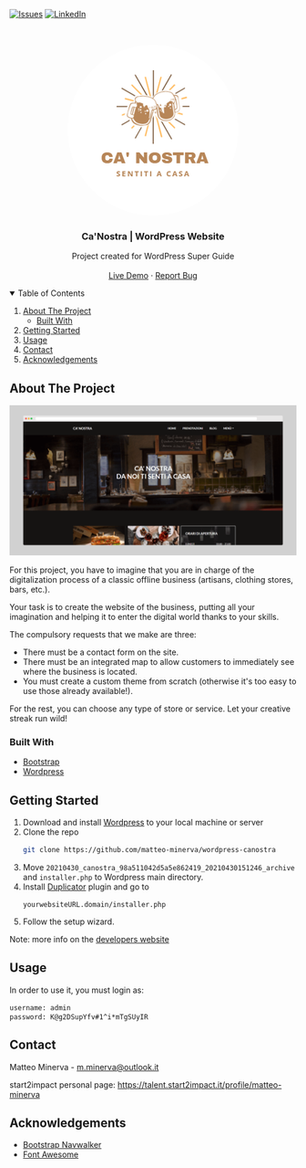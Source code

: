 <!-- PROJECT SHIELDS -->
<!--
*** I'm using markdown "reference style" links for readability.
*** Reference links are enclosed in brackets [ ] instead of parentheses ( ).
*** See the bottom of this document for the declaration of the reference variables
*** for contributors-url, forks-url, etc. This is an optional, concise syntax you may use.
*** https://www.markdownguide.org/basic-syntax/#reference-style-links
-->

[![Issues][issues-shield]][issues-url]
[![LinkedIn][linkedin-shield]][linkedin-url]

<!-- PROJECT LOGO -->
<br />
<p align="center">
  <a href="https://canostra.000webhostapp.com/">
    <img src="/images/logo.png" alt="Screenshot" style="border-radius: 9999px;">
  </a>

  <h3 align="center">Ca'Nostra | WordPress Website</h3>

  <p align="center">
    Project created for WordPress Super Guide
    <br />
    <br />
    <a href="https://canostra.000webhostapp.com/">Live Demo</a>
    ·
    <a href="https://github.com/matteo-minerva/wordpress-canostra/issues">Report Bug</a>
  </p>
</p>

<!-- TABLE OF CONTENTS -->
<details open="open">
  <summary>Table of Contents</summary>
  <ol>
    <li>
      <a href="#about-the-project">About The Project</a>
      <ul>
        <li><a href="#built-with">Built With</a></li>
      </ul>
    </li>
    <li><a href="#getting-started">Getting Started</a></li>
    <li><a href="#usage">Usage</a></li>
    <li><a href="#contact">Contact</a></li>
    <li><a href="#acknowledgements">Acknowledgements</a></li>
  </ol>
</details>

<!-- ABOUT THE PROJECT -->

## About The Project

[![Website Screenshot][product-screenshot]](https://example.com)

For this project, you have to imagine that you are in charge of the digitalization process of a classic offline business (artisans, clothing stores, bars, etc.).

Your task is to create the website of the business, putting all your imagination and helping it to enter the digital world thanks to your skills.

The compulsory requests that we make are three:

- There must be a contact form on the site.
- There must be an integrated map to allow customers to immediately see where the business is located.
- You must create a custom theme from scratch (otherwise it's too easy to use those already available!).

For the rest, you can choose any type of store or service. Let your creative streak run wild!

### Built With

- [Bootstrap](https://getbootstrap.com)
- [Wordpress](https://wordpress.org)

<!-- GETTING STARTED -->

## Getting Started

1. Download and install [Wordpress](https://wordpress.org) to your local machine or server
2. Clone the repo
   ```sh
   git clone https://github.com/matteo-minerva/wordpress-canostra
   ```
3. Move `20210430_canostra_98a511042d5a5e862419_20210430151246_archive` and `installer.php` to Wordpress main directory.
4. Install [Duplicator](https://it.wordpress.org/plugins/duplicator/) plugin and go to
   ```
   yourwebsiteURL.domain/installer.php
   ```
5. Follow the setup wizard.

Note: more info on the [developers website](https://snapcreek.com/duplicator/docs/quick-start/?utm_source=duplicator_free&utm_medium=wordpress_plugin&utm_content=package_built_install_help&utm_campaign=duplicator_free#quick-040-q)

<!-- Usage -->

## Usage

In order to use it, you must login as:

```text
username: admin
password: K@g2DSupYfv#1^i*mTgSUyIR
```

<!-- CONTACT -->

## Contact

Matteo Minerva - m.minerva@outlook.it

start2impact personal page: https://talent.start2impact.it/profile/matteo-minerva

<!-- ACKNOWLEDGEMENTS -->

## Acknowledgements

- [Bootstrap Navwalker](https://github.com/wp-bootstrap/wp-bootstrap-navwalker/)
- [Font Awesome](https://fontawesome.com)

<!-- MARKDOWN LINKS & IMAGES -->
<!-- https://www.markdownguide.org/basic-syntax/#reference-style-links -->

[issues-shield]: https://img.shields.io/github/issues/matteo-minerva/wordpress-canostra/repo.svg?style=for-the-badge
[issues-url]: https://github.com/matteo-minerva/wordpress-canostra/issues
[linkedin-shield]: https://img.shields.io/badge/-LinkedIn-black.svg?style=for-the-badge&logo=linkedin&colorB=555
[linkedin-url]: https://linkedin.com/in/m-minerva
[product-screenshot]: images/screenshot.png
